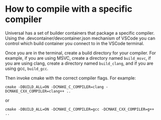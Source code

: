 # How to compile with a specific compiler

Universal has a set of builder containers that package a specific compiler.
Using the .devcontainer/devcontainer.json mechanism of VSCode you can control
which build container you connect to in the VSCode terminal.

Once you are in the terminal, create a build directory for your compiler.
For example, if you are using MSVC, create a directory named `build_msvc`,
if you are using clang, create a directory named `build_clang`, and if
you are using gcc, `build_gcc`.

Then invoke cmake with the correct compiler flags. For example:

```
cmake -DBUILD_ALL=ON -DCMAKE_C_COMPILER=clang -DCMAKE_CXX_COMPILER=clang++ ..
```

or

```
cmake -DBUILD_ALL=ON -DCMAKE_C_COMPILER=gcc -DCMAKE_CXX_COMPILER=g++ ..
```
